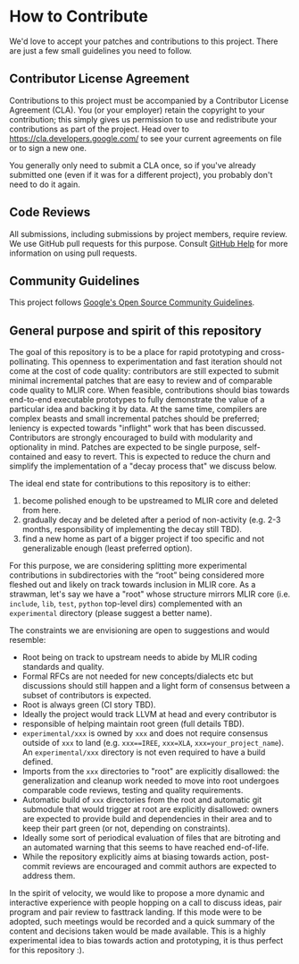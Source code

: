 # How to Contribute

We'd love to accept your patches and contributions to this project. There are
just a few small guidelines you need to follow.

## Contributor License Agreement

Contributions to this project must be accompanied by a Contributor License
Agreement (CLA). You (or your employer) retain the copyright to your
contribution; this simply gives us permission to use and redistribute your
contributions as part of the project. Head over to
<https://cla.developers.google.com/> to see your current agreements on file or
to sign a new one.

You generally only need to submit a CLA once, so if you've already submitted one
(even if it was for a different project), you probably don't need to do it
again.

## Code Reviews

All submissions, including submissions by project members, require review. We
use GitHub pull requests for this purpose. Consult
[GitHub Help](https://help.github.com/articles/about-pull-requests/) for more
information on using pull requests.

## Community Guidelines

This project follows
[Google's Open Source Community Guidelines](https://opensource.google/conduct/).

## General purpose and spirit of this repository

The goal of this repository is to be a place for rapid prototyping and
cross-pollinating. This openness to experimentation and fast iteration should
not come at the cost of code quality: contributors are still expected to submit
minimal incremental patches that are easy to review and of comparable code
quality to MLIR core. When feasible, contributions should bias towards
end-to-end executable prototypes to fully demonstrate the value of a particular
idea and backing it by data. At the same time, compilers are complex beasts and
small incremental patches should be preferred; leniency is expected towards
"inflight" work that has been discussed. Contributors are strongly encouraged to
build with modularity and optionality in mind. Patches are expected to be single
purpose, self-contained and easy to revert. This is expected to reduce the churn
and simplify the implementation of a "decay process that" we discuss below.

The ideal end state for contributions to this repository is to either:

1.  become polished enough to be upstreamed to MLIR core and deleted from here.
2.  gradually decay and be deleted after a period of non-activity (e.g. 2-3
    months, responsibility of implementing the decay still TBD).
3.  find a new home as part of a bigger project if too specific and not
    generalizable enough (least preferred option).

For this purpose, we are considering splitting more experimental contributions
in subdirectories with the “root” being considered more fleshed out and likely
on track towards inclusion in MLIR core. As a strawman, let's say we have a
"root" whose structure mirrors MLIR core (i.e. `include`, `lib`, `test`,
`python` top-level dirs) complemented with an `experimental` directory (please
suggest a better name).

The constraints we are envisioning are open to suggestions and would resemble:

-   Root being on track to upstream needs to abide by MLIR coding standards and
    quality.
-   Formal RFCs are not needed for new concepts/dialects etc but discussions
    should still happen and a light form of consensus between a subset of
    contributors is expected.
-   Root is always green (CI story TBD).
-   Ideally the project would track LLVM at head and every contributor is
-   responsible of helping maintain root green (full details TBD).
-   `experimental/xxx` is owned by `xxx` and does not require consensus outside
    of `xxx` to land (e.g. `xxx==IREE`, `xxx=XLA`, `xxx=your_project_name`). An
    `experimental/xxx` directory is not even required to have a build defined.
-   Imports from the `xxx` directories to "root" are explicitly disallowed: the
    generalization and cleanup work needed to move into root undergoes
    comparable code reviews, testing and quality requirements.
-   Automatic build of `xxx` directories from the root and automatic git
    submodule that would trigger at root are explicitly disallowed: owners are
    expected to provide build and dependencies in their area and to keep their
    part green (or not, depending on constraints).
-   Ideally some sort of periodical evaluation of files that are bitroting and
    an automated warning that this seems to have reached end-of-life.
-   While the repository explicitly aims at biasing towards action, post-commit
    reviews are encouraged and commit authors are expected to address them.

In the spirit of velocity, we would like to propose a more dynamic and
interactive experience with people hopping on a call to discuss ideas, pair
program and pair review to fasttrack landing. If this mode were to be adopted,
such meetings would be recorded and a quick summary of the content and decisions
taken would be made available. This is a highly experimental idea to bias
towards action and prototyping, it is thus perfect for this repository :).
